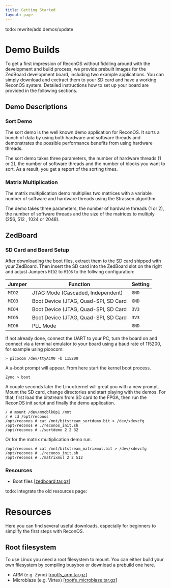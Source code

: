 ```yaml
---
title: Getting Started
layout: page
---
```


todo: rewrite/add demos/update
# Demo Builds

To get a first impression of ReconOS without fiddling around with
the development and build process, we provide prebuilt images for
the ZedBoard development board, including two example applications.
You can simply download and exctract them to your SD card and have
a working ReconOS system. Detailed instructions how to set up your
board are provided in the following sections.

## Demo Descriptions

### Sort Demo
The sort demo is the well known demo application for ReconOS. It sorts a
bunch of data by using both hardware and software threads and demonstrates
the possible performance benefits from using hardware threads.

The sort demo takes three parameters, the number of hardware threads (1 or 2),
the number of software threads and the number of blocks you want to sort.
As a result, you get a report of the sorting times.

### Matrix Multiplication
The matrix multiplication demo multiplies two matrices with a variable number
of software and hardware threads using the Strassen algorithm.

The demo takes three parameters, the number of hardware threads (1 or 2), the
number of software threads and the size of the matrices to multiply (256, 512
, 1024 or 2048).
## ZedBoard

### SD Card and Board Setup
After downloading the boot files, extract them to the
SD card shipped with your ZedBoard. Then insert the SD card into
the ZedBoard slot on the right and adjust Jumpers `MIO2` to `MIO6`
to the follwing configuration:

| Jumper   | Function                             | Setting |
|----------|--------------------------------------|---------|
| `MIO2`   | JTAG Mode (Cascaded, Independent)    | `GND`   |
| `MIO3`   | Boot Device (JTAG, Quad-SPI, SD Card | `GND`   | 
| `MIO4`   | Boot Device (JTAG, Quad-SPI, SD Card | `3V3`   | 
| `MIO5`   | Boot Device (JTAG, Quad-SPI, SD Card | `3V3`   | 
| `MIO6`   | PLL Mode                             | `GND`   |

If not already done, connect the UART to your PC, turn the board
on and connect via a terminal emulator to your board using a baud rate
of 115200, for example using picocom:

```
> picocom /dev/ttyACM0 -b 115200
```

A u-boot prompt will appear. From here start the kernel boot process.

```
Zynq > boot
```

A couple seconds later the Linux kernel will great you with a new prompt.
Mount the SD card, change directories and start playing with the demos. For
that, first load the bitstream from SD card to the FPGA, then run the ReconOS
init script and finally the demo application.

```
/ # mount /dev/mmcblk0p1 /mnt
/ # cd /opt/reconos
/opt/reconos # cat /mnt/bitstream_sortdemo.bit > /dev/xdevcfg
/opt/reconos # ./reconos_init.sh
/opt/reconos # ./sortdemo 2 2 32
```

Or for the matrix multiplication demo run.

```
/opt/reconos # cat /mnt/bitstream_matrixmul.bit > /dev/xdevcfg
/opt/reconos # ./reconos_init.sh
/opt/reconos # ./matrixmul 2 2 512
```

### Resources
* Boot files &#91;[zedboard.tar.gz](zedboard.tar.gz)&#93;

todo: integrate the old resources page:
# Resources

Here you can find several useful downloads, especially for beginners to simplify
the first steps with ReconOS.

## Root filesystem
To use Linux you need a root filesystem to mount. You can either build
your own filesystem by compiling busybox or download a prebuild one here.

* ARM (e.g. Zynq) &#91;[rootfs_arm.tar.gz](rootfs_arm.tar.gz)&#93;
* Microblaze (e.g. Virtex) &#91;[rootfs_microblaze.tar.gz](rootfs_microblaze.tar.gz)&#93;


